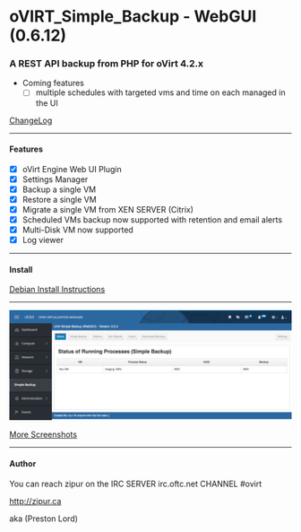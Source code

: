 # oVIRT_Simple_Backup - WebGUI (0.6.12)

### A REST API backup from PHP for oVirt 4.2.x


 - Coming features
    - [ ] multiple schedules with targeted vms and time on each managed in the UI
      
[ChangeLog](https://github.com/zipurman/oVIRT_Simple_Backup/blob/master/ChangeLog.md)

---

#### Features

 - [x] oVirt Engine Web UI Plugin
 - [x] Settings Manager
 - [x] Backup a single VM
 - [x] Restore a single VM
 - [x] Migrate a single VM from XEN SERVER (Citrix)
 - [x] Scheduled VMs backup now supported with retention and email alerts
 - [x] Multi-Disk VM now supported
 - [x] Log viewer

---

#### Install

[Debian Install Instructions](https://github.com/zipurman/oVIRT_Simple_Backup/blob/master/docs/install_debian.md)

---

![ ](screenshots/SS01.png?raw=true)

[More Screenshots](https://github.com/zipurman/oVIRT_Simple_Backup/tree/master/screenshots)

---

#### Author

You can reach zipur on the IRC SERVER irc.oftc.net CHANNEL #ovirt

http://zipur.ca

aka (Preston Lord)

